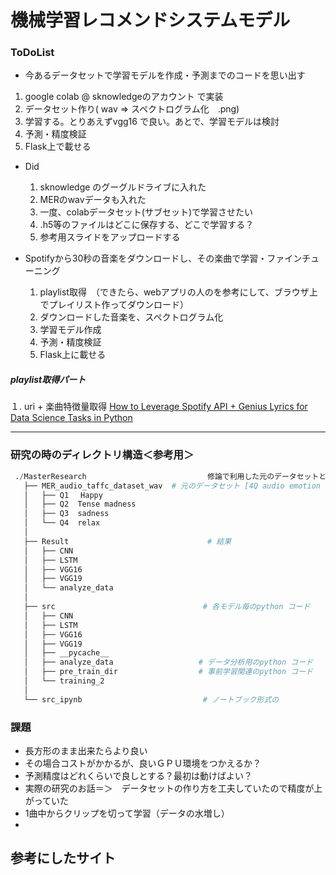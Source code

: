 # 機械学習レコメンドシステムモデル　


### ToDoList

* 今あるデータセットで学習モデルを作成・予測までのコードを思い出す

1. google colab @ sknowledgeのアカウント で実装
2. データセット作り( wav => スペクトログラム化　.png)
3. 学習する。とりあえずvgg16 で良い。あとで、学習モデルは検討
4. 予測・精度検証
5. Flask上で載せる

* Did 
    1. sknowledge のグーグルドライブに入れた
    2. MERのwavデータも入れた
    3. 一度、colabデータセット(サブセット)で学習させたい 
    4. .h5等のファイルはどこに保存する、どこで学習する？
    5. 参考用スライドをアップロードする 

* Spotifyから30秒の音楽をダウンロードし、その楽曲で学習・ファインチューニング
    1. playlist取得　（できたら、webアプリの人のを参考にして、ブラウザ上でプレイリスト作ってダウンロード）
    2. ダウンロードした音楽を、スペクトログラム化
    3. 学習モデル作成
    4. 予測・精度検証
    5. Flask上に載せる


##### playlist取得パート
１. uri + 楽曲特徴量取得
[How to Leverage Spotify API + Genius Lyrics for Data Science Tasks in Python](https://medium.com/swlh/how-to-leverage-spotify-api-genius-lyrics-for-data-science-tasks-in-python-c36cdfb55cf3)

---




### 研究の時のディレクトリ構造＜参考用＞
 
 ```python
  ./MasterResearch                           修論で利用した元のデータセットと作成したプログラムが入っている。
    ├── MER_audio_taffc_dataset_wav  # 元のデータセット [4Q audio emotion dataset (Russell's model) (2018).](http://mir.dei.uc.pt/downloads.html) 
    │   ├── Q1　 Happy
    │   ├── Q2  Tense madness 
    │   ├── Q3  sadness
    │   └── Q4  relax
    │
    ├── Result                               # 結果
    │   ├── CNN
    │   ├── LSTM
    │   ├── VGG16
    │   ├── VGG19
    │   └── analyze_data
    │
    ├── src                                 # 各モデル毎のpython コード
    │   ├── CNN 
    │   ├── LSTM
    │   ├── VGG16
    │   ├── VGG19
    │   ├── __pycache__
    │   ├── analyze_data                   # データ分析用のpython コード
    │   ├── pre_train_dir                  # 事前学習関連のpython コード
    │   └── training_2
    │
    └── src_ipynb                           # ノートブック形式の
 ```
 
### 課題

* 長方形のまま出来たらより良い
* その場合コストがかかるが、良いＧＰＵ環境をつかえるか？
* 予測精度はどれくらいで良しとする？最初は動けばよい？
* 実際の研究のお話＝＞　データセットの作り方を工夫していたので精度が上がっていた
* 1曲中からクリップを切って学習（データの水増し）
* 


    
## 参考にしたサイト
